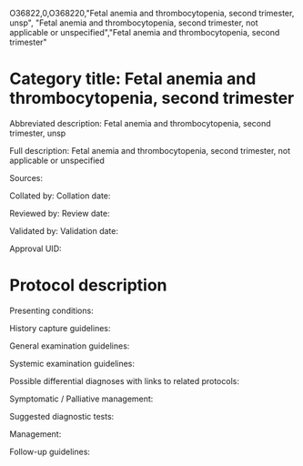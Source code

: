O36822,0,O368220,"Fetal anemia and thrombocytopenia, second trimester, unsp", "Fetal anemia and thrombocytopenia, second trimester, not applicable or unspecified","Fetal anemia and thrombocytopenia, second trimester"
# Category title: Fetal anemia and thrombocytopenia, second trimester

Abbreviated description: Fetal anemia and thrombocytopenia, second trimester, unsp

Full description: Fetal anemia and thrombocytopenia, second trimester, not applicable or unspecified

Sources:

Collated by:
Collation date:

Reviewed by:
Review date:

Validated by:
Validation date:

Approval UID:

# Protocol description

Presenting conditions:

History capture guidelines:

General examination guidelines:

Systemic examination guidelines:

Possible differential diagnoses with links to related protocols:

Symptomatic / Palliative management:

Suggested diagnostic tests:

Management:

Follow-up guidelines:
